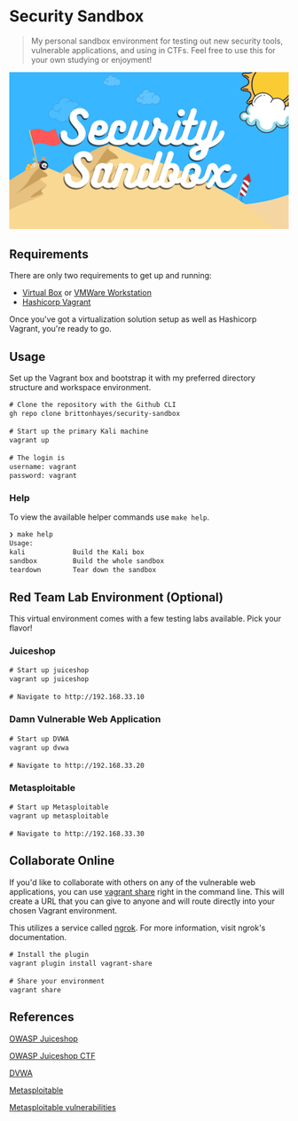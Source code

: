 # Security Sandbox

> My personal sandbox environment for testing out new
> security tools, vulnerable applications, and using in CTFs.
> Feel free to use this for your own studying or enjoyment!

![Security Sandbox Logo](./images/security-sandbox.png)

## Requirements

There are only two requirements to
get up and running:

- [Virtual Box](https://www.virtualbox.org/) or [VMWare Workstation](https://www.vmware.com/products/workstation-player/workstation-player-evaluation.html)
- [Hashicorp Vagrant](https://www.vagrantup.com/downloads)

Once you've got a virtualization solution setup as well as Hashicorp Vagrant, you're ready to go.

## Usage

Set up the Vagrant box and bootstrap it with
my preferred directory structure and workspace environment.

```shell
# Clone the repository with the Github CLI
gh repo clone brittonhayes/security-sandbox

# Start up the primary Kali machine
vagrant up

# The login is
username: vagrant
password: vagrant
```

### Help

To view the available helper commands use `make help`.

```shell
❯ make help
Usage:
kali            Build the Kali box
sandbox         Build the whole sandbox
teardown        Tear down the sandbox
```

## Red Team Lab Environment (Optional)

This virtual environment comes with a few testing labs available. Pick your flavor!

### Juiceshop

```shell
# Start up juiceshop
vagrant up juiceshop

# Navigate to http://192.168.33.10
```

### Damn Vulnerable Web Application

```shell
# Start up DVWA
vagrant up dvwa

# Navigate to http://192.168.33.20
```

### Metasploitable

```shell
# Start up Metasploitable
vagrant up metasploitable

# Navigate to http://192.168.33.30
```

## Collaborate Online

If you'd like to collaborate with others on any of the vulnerable web applications, you can use [vagrant share](https://www.vagrantup.com/docs/share)
right in the command line. This will create a URL that you can give to anyone and will route directly into your chosen Vagrant environment.

This utilizes a service called [ngrok](https://ngrok.com). For more information, visit ngrok's documentation.

```shell
# Install the plugin
vagrant plugin install vagrant-share

# Share your environment
vagrant share
```

## References

[OWASP Juiceshop](https://owasp.org/www-project-juice-shop/)

[OWASP Juiceshop CTF](https://github.com/bkimminich/juice-shop-ctf)

[DVWA](https://dvwa.co.uk/)

[Metasploitable](https://github.com/rapid7/metasploitable3)

[Metasploitable vulnerabilities](https://github.com/rapid7/metasploitable3/wiki/Vulnerabilities)
